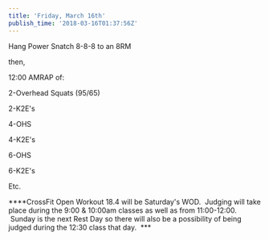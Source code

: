 ```yaml
---
title: 'Friday, March 16th'
publish_time: '2018-03-16T01:37:56Z'
---
```


Hang Power Snatch 8-8-8 to an 8RM

then,

12:00 AMRAP of:

2-Overhead Squats (95/65)

2-K2E's

4-OHS

4-K2E's

6-OHS

6-K2E's

Etc.

***\*CrossFit Open Workout 18.4 will be Saturday's WOD.  Judging will
take place during the 9:00 & 10:00am classes as well as from
11:00-12:00.  Sunday is the next Rest Day so there will also be a
possibility of being judged during the 12:30 class that day.  ***
